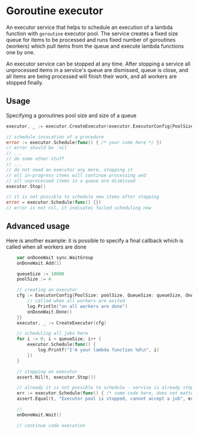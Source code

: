 # Goroutine executor

An executor service that helps to schedule an execution of a lambda function with `goroutine` executor pool.
The service creates a fixed size queue for items to be processed and runs fixed number of goroutines (workers) 
which pull items from the queue and execute lambda functions one by one.

An executor service can be stopped at any time. After stopping a service all unprocessed items in a service's queue are dismissed, queue is close, and all items are being processed will finish their work, and all workers are stopped finally.

## Usage

Specifying a goroutines pool size and size of a queue

```go
executor, _ := executor.CreateExecutor(executor.ExecutorConfig{PoolSize: 4, QueueSize: 100})

// schedule invocation of a procedure
error := executor.Schedule(func() { /* your code here */ })
// error should be `nil`
// ...
// do some other stuff
// ...
// do not need an executor any more, stopping it
// all in-progress items will continue processing and
// all unprocessed items in a queue are dismissed
executor.Stop()

// it is not possible to schedule new items after stopping
error = executor.Schedule(func() {})
// error is not nil, it indicates failed scheduling now
```

## Advanced usage

Here is another example: it is possible to specify a final callback which is called when all workers are done

```go
	var onDoneWait sync.WaitGroup
	onDoneWait.Add(1)

	queueSize := 10000
	poolSize := 4

	// creating an executor
	cfg := ExecutorConfig{PoolSize: poolSize, QueueSize: queueSize, OnAllWorkersStopped: func() {
		// called when all workers are exited
		log.Println("on all workers are done")
		onDoneWait.Done()
	}}
	executor, _ := CreateExecutor(cfg)

	// scheduling all jobs here
	for i := 0; i < queueSize; i++ {
		executor.Schedule(func() {
			log.Printf("I'm your lambda function %d\n", i)
		})
	}

	// stopping an executor
	assert.Nil(t, executor.Stop())

	// already it is not possible to schedule - service is already stopped
	err := executor.Schedule(func() { /* some code here, does not matter - it will be executed*/ })
	assert.Equal(t, "Executor pool is stopped, cannot accept a job", err.Error())

	//
	onDoneWait.Wait()

    // continue code execution
```